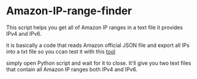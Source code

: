 # Amazon-IP-range-finder
This script helps you get all of Amazon IP ranges in a text file it provides IPv4 and IPv6.

 it is basically a code that reads Amazon official JSON file and export all IPs into a txt file so you ccan test it with this [tool](https://github.com/hoseinnikkhah/CloudflareSpeedTest-English)

simply open Python script and wait for it to close. It'll give you two text files that contain all Amazon IP ranges both IPv4 and IPv6.
